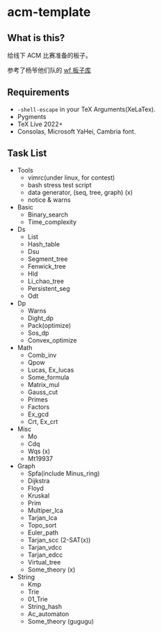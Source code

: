 # acm-template

## What is this?

给线下 ACM 比赛准备的板子。

参考了杨爷他们队的 [wf 板子库](https://github.com/fstqwq/All-in-at-the-River)

## Requirements

- `-shell-escape` in your TeX Arguments(XeLaTex).
- Pygments
- TeX Live 2022+
- Consolas, Microsoft YaHei, Cambria font.

## Task List

- Tools
  - vimrc(under linux, for contest)
  - bash stress test script
  - data generator, (seq, tree, graph) (x)
  - notice & warns
- Basic
  - Binary_search
  - Time_complexity
- Ds
  - List
  - Hash_table
  - Dsu
  - Segment_tree
  - Fenwick_tree
  - Hld
  - Li_chao_tree
  - Persistent_seg
  - Odt
- Dp
  - Warns
  - Dight_dp
  - Pack(optimize)
  - Sos_dp
  - Convex_optimize
- Math
  - Comb_inv
  - Qpow
  - Lucas, Ex_lucas
  - Some_formula
  - Matrix_mul
  - Gauss_cut
  - Primes
  - Factors
  - Ex_gcd
  - Crt, Ex_crt
- Misc
  - Mo
  - Cdq
  - Wqs (x)
  - Mt19937
- Graph
  - Spfa(include Minus_ring)
  - Dijkstra
  - Floyd
  - Kruskal
  - Prim
  - Multiper_lca
  - Tarjan_lca
  - Topo_sort 
  - Euler_path
  - Tarjan_scc (2-SAT(x)) 
  - Tarjan_vdcc
  - Tarjan_edcc
  - Virtual_tree
  - Some_theory (x)
- String
  - Kmp
  - Trie
  - 01_Trie
  - String_hash
  - Ac_automaton
  - Some_theory (gugugu)
